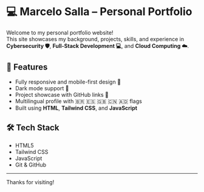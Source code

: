 # 💻 Marcelo Salla – Personal Portfolio

Welcome to my personal portfolio website!  
This site showcases my background, projects, skills, and experience in **Cybersecurity 🛡️**, **Full-Stack Development 💻**, and **Cloud Computing ☁️**.

## 🚀 Features

- Fully responsive and mobile-first design 📱
- Dark mode support 🌙
- Project showcase with GitHub links 🔗
- Multilingual profile with 🇧🇷 🇪🇸 🇬🇧 🇨🇳 🇦🇩 flags
- Built using **HTML**, **Tailwind CSS**, and **JavaScript**

## 🛠️ Tech Stack

- HTML5
- Tailwind CSS
- JavaScript
- Git & GitHub

---

Thanks for visiting!
